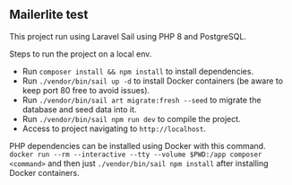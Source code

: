 ## Mailerlite test

This project run using Laravel Sail using PHP 8 and PostgreSQL.

Steps to run the project on a local env.
- Run `composer install && npm install` to install dependencies.
- Run `./vendor/bin/sail up -d` to install Docker containers (be aware to keep port 80 free to avoid issues).
- Run `./vendor/bin/sail art migrate:fresh --seed` to migrate the database and seed data into it.
- Run `./vendor/bin/sail npm run dev` to compile the project.
- Access to project navigating to `http://localhost`.

PHP dependencies can be installed using Docker with this command.
`docker run --rm --interactive --tty --volume $PWD:/app composer <command>` and then just `./vendor/bin/sail npm install` after installing Docker containers.
